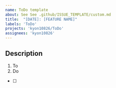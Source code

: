 ```yaml
---
name: ToDo template
about: See See .github/ISSUE_TEMPLATE/custom.md
title:  "[DATE]: [FEATURE NAME]"
labels: 'ToDo'
projects: 'kyon10826/ToDo'
assignees: 'kyon10826'
---
```



## Description

1. To
2. Do

- [ ] 

